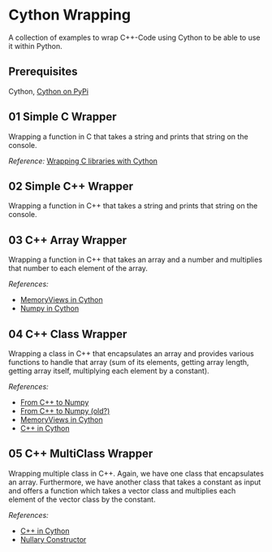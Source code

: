 # Cython Wrapping

A collection of examples to wrap C++-Code using Cython to be able to use it within Python.

## Prerequisites

Cython, [Cython on PyPi](https://pypi.org/project/Cython/)

## 01 Simple C Wrapper

Wrapping a function in C that takes a string and prints that string on the console.

*Reference:* [Wrapping C libraries with Cython](https://stavshamir.github.io/python/making-your-c-library-callable-from-python-by-wrapping-it-with-cython/)

## 02 Simple C++ Wrapper

Wrapping a function in C++ that takes a string and prints that string on the console.

## 03 C++ Array Wrapper

Wrapping a function in C++ that takes an array and a number and multiplies that number to each element of the array.

*References:*

- [MemoryViews in Cython](https://cython.readthedocs.io/en/latest/src/userguide/memoryviews.html)
- [Numpy in Cython](https://cython.readthedocs.io/en/latest/src/userguide/numpy_tutorial.html)

## 04 C++ Class Wrapper

Wrapping a class in C++ that encapsulates an array and provides various functions to handle that array (sum of its elements, getting array length, getting array itself, multiplying each element by a constant).

*References:*

- [From C++ to Numpy](https://stackoverflow.com/questions/43021574/cast-c-array-into-numpy-array-cython-typed-memoryview-in-cython-code)
- [From C++ to Numpy (old?)](http://gael-varoquaux.info/programming/cython-example-of-exposing-c-computed-arrays-in-python-without-data-copies.html)
- [MemoryViews in Cython](http://docs.cython.org/en/latest/src/userguide/memoryviews.html)
- [C++ in Cython](https://cython.readthedocs.io/en/latest/src/userguide/wrapping_CPlusPlus.html)

## 05 C++ MultiClass Wrapper

Wrapping multiple class in C++. Again, we have one class that encapsulates an array. Furthermore, we have another class that takes a constant as input and offers a function which takes a vector class and multiplies each element of the vector class by the constant.

*References:*

- [C++ in Cython](https://cython.readthedocs.io/en/latest/src/userguide/wrapping_CPlusPlus.html)
- [Nullary Constructor](https://stackoverflow.com/questions/55086112/initialize-class-with-only-one-static-method-no-constructor)
